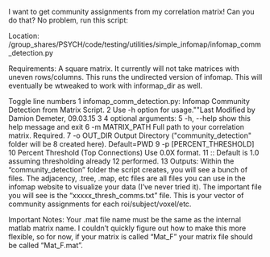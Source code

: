 I want to get community assignments from my correlation matrix! Can you do that?
No problem, run this script:

Location: /group_shares/PSYCH/code/testing/utilities/simple_infomap/infomap_comm_detection.py

Requirements: A square matrix. It currently will not take matrices with uneven rows/columns. This runs the undirected version of infomap. This will eventually be wtweaked to work with informap_dir as well.


Toggle line numbers
   1 infomap_comm_detection.py: Infomap Community Detection from Matrix Script.
   2 Use -h option for usage.""Last Modified by Damion Demeter, 09.03.15
   3 
   4 optional arguments:
   5   -h, --help            show this help message and exit
   6   -m MATRIX_PATH        Full path to your correlation matrix. Required.
   7   -o OUT_DIR            Output Directory ("community_detection" folder will be
   8                         created here). Default=PWD
   9   -p [PERCENT_THRESHOLD]
  10                         Percent Threshold (Top Connections) Use 0.0X format.
  11                         :: Default is 1.0 assuming thresholding already
  12                         performed.
  13 
Outputs: Within the “community_detection” folder the script creates, you will see a bunch of files. The adjacency, .tree, .map, etc files are all files you can use in the infomap website to visualize your data (I’ve never tried it). The important file you will see is the “xxxxx_thresh_comms.txt” file. This is your vector of community assignments for each roi/subject/voxel/etc.

Important Notes: Your .mat file name must be the same as the internal matlab matrix name. I couldn’t quickly figure out how to make this more flexible, so for now, if your matrix is called “Mat_F” your matrix file should be called “Mat_F.mat”.